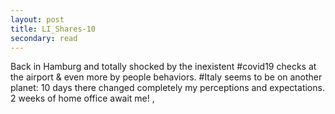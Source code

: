 ```yaml
---
layout: post
title: LI_Shares-10
secondary: read
---
```


Back in Hamburg and totally shocked by the inexistent #covid19 checks at the airport & even more by people behaviors. #Italy seems to be on another planet: 10 days there changed completely my perceptions and expectations.
2 weeks of home office await me!
,
